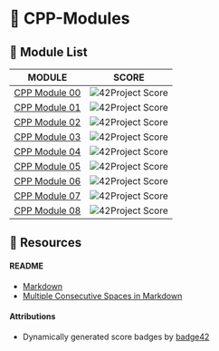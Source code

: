 # :large_orange_diamond: CPP-Modules

## :small_orange_diamond: Module List
MODULE | SCORE
:-----:|:-----:
[CPP Module 00](./CPP_Module_00) | ![42Project Score](https://badge42.vercel.app/api/v2/cl2etis99004009mnrj7l8h9o/project/2148061)
[CPP Module 01](./CPP_Module_01) | ![42Project Score](https://badge42.vercel.app/api/v2/cl2etis99004009mnrj7l8h9o/project/2180204)
[CPP Module 02](./CPP_Module_02) | ![42Project Score](https://badge42.vercel.app/api/v2/cl2etis99004009mnrj7l8h9o/project/2183771)
[CPP Module 03](./CPP_Module_03) | ![42Project Score](https://badge42.vercel.app/api/v2/cl2etis99004009mnrj7l8h9o/project/2185491)
[CPP Module 04](./CPP_Module_04) | ![42Project Score](https://badge42.vercel.app/api/v2/cl2etis99004009mnrj7l8h9o/project/2186242)
[CPP Module 05](./CPP_Module_05) | ![42Project Score](https://badge42.vercel.app/api/v2/cl2etis99004009mnrj7l8h9o/project/2197780)
[CPP Module 06](./CPP_Module_06) | ![42Project Score](https://badge42.vercel.app/api/v2/cl2etis99004009mnrj7l8h9o/project/2201377)
[CPP Module 07](./CPP_Module_07) | ![42Project Score](https://badge42.vercel.app/api/v2/cl2etis99004009mnrj7l8h9o/project/2203982)
[CPP Module 08](./CPP_Module_08) | ![42Project Score](https://badge42.vercel.app/api/v2/cl2etis99004009mnrj7l8h9o/project/2206092)

## :small_orange_diamond: Resources
#### README
- [Markdown](https://docs.github.com/en/github/writing-on-github/getting-started-with-writing-and-formatting-on-github/basic-writing-and-formatting-syntax)
- [Multiple Consecutive Spaces in Markdown](https://steemit.com/markdown/@jamesanto/how-to-add-multiple-spaces-between-texts-in-markdown)
#### Attributions
- Dynamically generated score badges by [badge42](https://github.com/JaeSeoKim/badge42)
